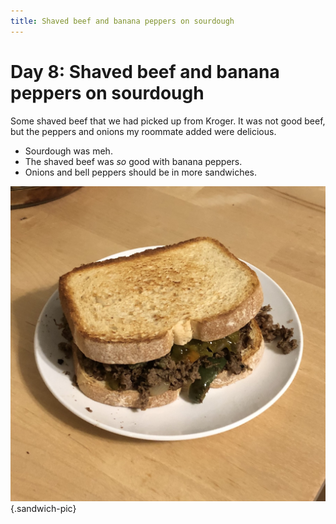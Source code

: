 ```yaml
---
title: Shaved beef and banana peppers on sourdough
---
```


# Day 8: Shaved beef and banana peppers on sourdough

Some shaved beef that we had picked up from Kroger. It was not good beef, but the peppers and onions my roommate added were delicious.

- Sourdough was meh.
- The shaved beef was *so* good with banana peppers.
- Onions and bell peppers should be in more sandwiches.

![](/images/sandwiches/day-8.jpeg){.sandwich-pic}
